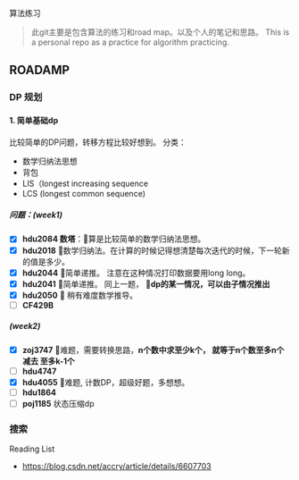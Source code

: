 算法练习
> 此git主要是包含算法的练习和road map。以及个人的笔记和思路。
This is a personal repo as a practice for algorithm practicing.

## ROADAMP
### DP 规划
#### 1. 简单基础dp
比较简单的DP问题，转移方程比较好想到。 分类：
* 数学归纳法思想
* 背包
* LIS（longest increasing sequence
* LCS (longest common sequence)
##### 问题：(week1)
- [x] **hdu2084 数塔**：🥧算是比较简单的数学归纳法思想。 
- [x] **hdu2018** 🥧数学归纳法。在计算的时候记得想清楚每次迭代的时候，下一轮新的值是多少。 
- [x] **hdu2044** 🥧简单递推。 注意在这种情况打印数据要用long long。
- [x] **hdu2041** 🥧简单递推。 同上一题， 🙋‍**dp的某一情况，可以由子情况推出**
- [x] **hdu2050** 🥧 稍有难度数学推导。
- [ ] **CF429B**
##### (week2)
- [x] **zoj3747** 👾难题，需要转换思路，**n个数中求至少k个， 就等于n个数至多n个 减去 至多k-1个**
- [ ] **hdu4747**
- [x] **hdu4055** 👾难题, 计数DP，超级好题，多想想。
- [ ] **hdu1864** 
- [ ] **poj1185** 状态压缩dp 

### 搜索 

Reading List
- https://blog.csdn.net/accry/article/details/6607703
